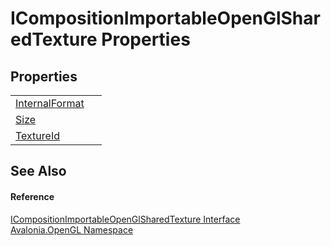 # ICompositionImportableOpenGlSharedTexture Properties




## Properties
<table>
<tr>
<td><a href="P_Avalonia_OpenGL_ICompositionImportableOpenGlSharedTexture_InternalFormat">InternalFormat</a></td>
<td> </td>
</tr>
<tr>
<td><a href="P_Avalonia_OpenGL_ICompositionImportableOpenGlSharedTexture_Size">Size</a></td>
<td> </td>
</tr>
<tr>
<td><a href="P_Avalonia_OpenGL_ICompositionImportableOpenGlSharedTexture_TextureId">TextureId</a></td>
<td> </td>
</tr>
</table>

## See Also


#### Reference
<a href="T_Avalonia_OpenGL_ICompositionImportableOpenGlSharedTexture">ICompositionImportableOpenGlSharedTexture Interface</a>  
<a href="N_Avalonia_OpenGL">Avalonia.OpenGL Namespace</a>  

